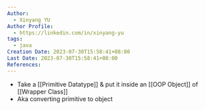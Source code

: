 ```yaml
---
Author:
  - Xinyang YU
Author Profile:
  - https://linkedin.com/in/xinyang-yu
tags:
  - java
Creation Date: 2023-07-30T15:58:41+08:00
Last Date: 2023-07-30T15:58:41+08:00
References:
---
```

- Take a [[Primitive Datatype]] & put it inside an [[OOP Object]] of [[Wrapper Class]]
- Aka converting primitive to object 
